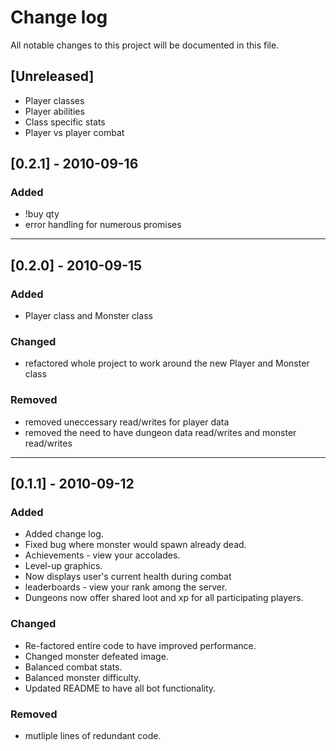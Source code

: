 # Change log
All notable changes to this project will be documented in this file.

## [Unreleased]
- Player classes
- Player abilities
- Class specific stats
- Player vs player combat

## [0.2.1] - 2010-09-16
### Added
- !buy qty
- error handling for numerous promises
---

## [0.2.0] - 2010-09-15
### Added
- Player class and Monster class

### Changed
- refactored whole project to work around the new Player and Monster class

### Removed
- removed uneccessary read/writes for player data
- removed the need to have dungeon data read/writes and monster read/writes
---

## [0.1.1] - 2010-09-12
### Added
- Added change log.
- Fixed bug where monster would spawn already dead.
- Achievements - view your accolades.
- Level-up graphics.
- Now displays user's current health during combat
- leaderboards - view your rank among the server.
- Dungeons now offer shared loot and xp for all participating players.


### Changed
- Re-factored entire code to have improved performance.
- Changed monster defeated image.
- Balanced combat stats.
- Balanced monster difficulty.
- Updated README to have all bot functionality.

### Removed
- mutliple lines of redundant code.
